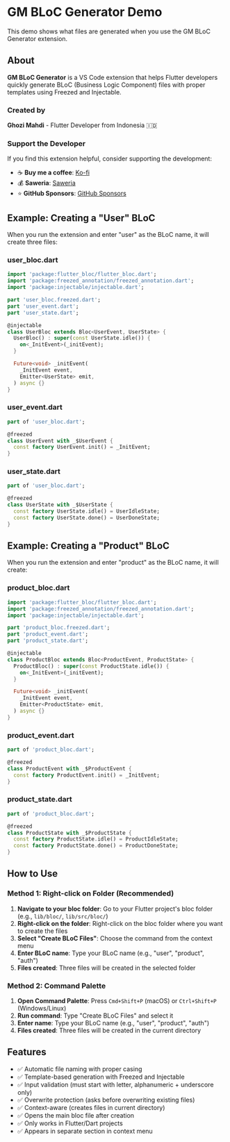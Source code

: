 # GM BLoC Generator Demo

This demo shows what files are generated when you use the GM BLoC Generator extension.

## About

**GM BLoC Generator** is a VS Code extension that helps Flutter developers quickly generate BLoC (Business Logic Component) files with proper templates using Freezed and Injectable.

### Created by
**Ghozi Mahdi** - Flutter Developer from Indonesia 🇮🇩

### Support the Developer
If you find this extension helpful, consider supporting the development:

- ☕ **Buy me a coffee**: [Ko-fi](https://ko-fi.com/ghozimahdi)
- 💰 **Saweria**: [Saweria](https://saweria.co/ghozimahdi)
- ⭐ **GitHub Sponsors**: [GitHub Sponsors](https://github.com/sponsors/ghozimahdi)

## Example: Creating a "User" BLoC

When you run the extension and enter "user" as the BLoC name, it will create three files:

### user_bloc.dart
```dart
import 'package:flutter_bloc/flutter_bloc.dart';
import 'package:freezed_annotation/freezed_annotation.dart';
import 'package:injectable/injectable.dart';

part 'user_bloc.freezed.dart';
part 'user_event.dart';
part 'user_state.dart';

@injectable
class UserBloc extends Bloc<UserEvent, UserState> {
  UserBloc() : super(const UserState.idle()) {
    on<_InitEvent>(_initEvent);
  }

  Future<void> _initEvent(
    _InitEvent event,
    Emitter<UserState> emit,
  ) async {}
}
```

### user_event.dart
```dart
part of 'user_bloc.dart';

@freezed
class UserEvent with _$UserEvent {
  const factory UserEvent.init() = _InitEvent;
}
```

### user_state.dart
```dart
part of 'user_bloc.dart';

@freezed
class UserState with _$UserState {
  const factory UserState.idle() = UserIdleState;
  const factory UserState.done() = UserDoneState;
}
```

## Example: Creating a "Product" BLoC

When you run the extension and enter "product" as the BLoC name, it will create:

### product_bloc.dart
```dart
import 'package:flutter_bloc/flutter_bloc.dart';
import 'package:freezed_annotation/freezed_annotation.dart';
import 'package:injectable/injectable.dart';

part 'product_bloc.freezed.dart';
part 'product_event.dart';
part 'product_state.dart';

@injectable
class ProductBloc extends Bloc<ProductEvent, ProductState> {
  ProductBloc() : super(const ProductState.idle()) {
    on<_InitEvent>(_initEvent);
  }

  Future<void> _initEvent(
    _InitEvent event,
    Emitter<ProductState> emit,
  ) async {}
}
```

### product_event.dart
```dart
part of 'product_bloc.dart';

@freezed
class ProductEvent with _$ProductEvent {
  const factory ProductEvent.init() = _InitEvent;
}
```

### product_state.dart
```dart
part of 'product_bloc.dart';

@freezed
class ProductState with _$ProductState {
  const factory ProductState.idle() = ProductIdleState;
  const factory ProductState.done() = ProductDoneState;
}
```

## How to Use

### Method 1: Right-click on Folder (Recommended)
1. **Navigate to your bloc folder**: Go to your Flutter project's bloc folder (e.g., `lib/bloc/`, `lib/src/bloc/`)
2. **Right-click on the folder**: Right-click on the bloc folder where you want to create the files
3. **Select "Create BLoC Files"**: Choose the command from the context menu
4. **Enter BLoC name**: Type your BLoC name (e.g., "user", "product", "auth")
5. **Files created**: Three files will be created in the selected folder

### Method 2: Command Palette
1. **Open Command Palette**: Press `Cmd+Shift+P` (macOS) or `Ctrl+Shift+P` (Windows/Linux)
2. **Run command**: Type "Create BLoC Files" and select it
3. **Enter name**: Type your BLoC name (e.g., "user", "product", "auth")
4. **Files created**: Three files will be created in the current directory

## Features

- ✅ Automatic file naming with proper casing
- ✅ Template-based generation with Freezed and Injectable
- ✅ Input validation (must start with letter, alphanumeric + underscore only)
- ✅ Overwrite protection (asks before overwriting existing files)
- ✅ Context-aware (creates files in current directory)
- ✅ Opens the main bloc file after creation
- ✅ Only works in Flutter/Dart projects
- ✅ Appears in separate section in context menu 